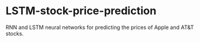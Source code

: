 # LSTM-stock-price-prediction
RNN and LSTM neural networks for predicting the prices of Apple and AT&amp;T stocks.
